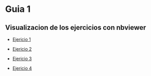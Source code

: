 # Guia 1

## Visualizacion de los ejercicios con nbviewer

* [Ejericio 1](https://nbviewer.jupyter.org/github/fgs222/ME1/blob/main/TP/TP1/Ej_1.ipynb)

* [Ejericio 2](https://nbviewer.jupyter.org/github/fgs222/ME1/blob/main/TP/TP1/Ej_2.ipynb)

* [Ejericio 3](https://nbviewer.jupyter.org/github/fgs222/ME1/blob/main/TP/TP1/Ej_3.ipynb)

* [Ejericio 4](https://nbviewer.jupyter.org/github/fgs222/ME1/blob/main/TP/TP1/Ej_4.ipynb)
